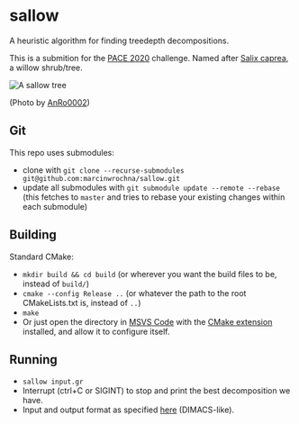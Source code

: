 # sallow
A heuristic algorithm for finding treedepth decompositions.

This is a submition for the [PACE 2020](https://pacechallenge.org/2020/td/) challenge.
Named after [Salix caprea](https://en.wikipedia.org/wiki/Salix_caprea), a willow shrub/tree. 

![A sallow tree](https://upload.wikimedia.org/wikipedia/commons/thumb/c/c2/20170421Salix_caprea1.jpg/640px-20170421Salix_caprea1.jpg)

(Photo by [AnRo0002](https://commons.wikimedia.org/wiki/File:20170421Salix_caprea1.jpg))

## Git
This repo uses submodules:
* clone with `git clone --recurse-submodules git@github.com:marcinwrochna/sallow.git`
* update all submodules with `git submodule update --remote --rebase` (this fetches to `master` and tries to rebase your existing changes within each submodule)

## Building
Standard CMake:
* `mkdir build && cd build` (or wherever you want the build files to be, instead of `build/`)
* `cmake --config Release ..` (or whatever the path to the root CMakeLists.txt is, instead of `..`)
* `make`
* Or just open the directory in [MSVS Code](https://code.visualstudio.com/) with the [CMake extension](https://marketplace.visualstudio.com/items?itemName=ms-vscode.cmake-tools) installed, and allow it to configure itself.

## Running
* `sallow input.gr`
* Interrupt (ctrl+C or SIGINT) to stop and print the best decomposition we have.
* Input and output format as specified [here](https://pacechallenge.org/2020/td/) (DIMACS-like).
